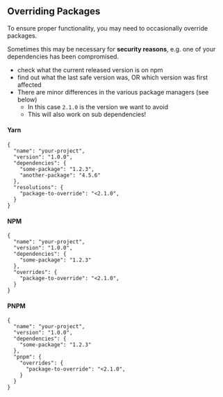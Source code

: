 ## Overriding Packages 
To ensure proper functionality, you may need to occasionally override packages.

Sometimes this may be necessary for **security reasons**, e.g. one of your dependencies has been compromised.
- check what the current released version is on npm
- find out what the last safe version was, OR which version was first affected
- There are minor differences in the various package managers (see below)
  - In this case `2.1.0` is the version we want to avoid
  - This will also work on sub dependencies!

#### Yarn
```
{
  "name": "your-project",
  "version": "1.0.0",
  "dependencies": {
    "some-package": "1.2.3",
    "another-package": "4.5.6"
  },
  "resolutions": {
    "package-to-override": "<2.1.0",
  }
}
```

#### NPM
```
{
  "name": "your-project",
  "version": "1.0.0",
  "dependencies": {
    "some-package": "1.2.3"
  },
  "overrides": {
    "package-to-override": "<2.1.0",
  }
}
```

#### PNPM
```
{
  "name": "your-project",
  "version": "1.0.0",
  "dependencies": {
    "some-package": "1.2.3"
  },
  "pnpm": {
    "overrides": {
      "package-to-override": "<2.1.0",
    }
  }
}
```
